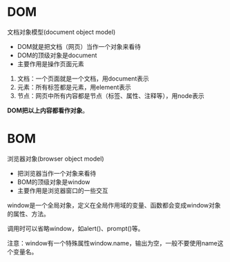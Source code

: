 # DOM

文档对象模型(document object model)

- DOM就是把文档（网页）当作一个对象来看待
- DOM的顶级对象是document
- 主要作用是操作页面元素

1. 文档：一个页面就是一个文档，用document表示
2. 元素：所有标签都是元素，用element表示
3. 节点：网页中所有内容都是节点（标签、属性、注释等），用node表示

**DOM把以上内容都看作对象**。

# BOM

浏览器对象(browser object model)

- 把浏览器当作一个对象来看待
- BOM的顶级对象是window
- 主要作用是浏览器窗口的一些交互

window是一个全局对象，定义在全局作用域的变量、函数都会变成window对象的属性、方法。

调用时可以省略window，如alert()、prompt()等。

注意：window有一个特殊属性window.name，输出为空，一般不要使用name这个变量名。



